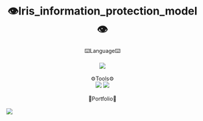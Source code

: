# <div align="center">👁️Iris_information_protection_model 👁️</div>

<div align="center">
    <div style="display: inline-block; text-align: center;">
        <div>⌨️Language⌨️</div>
        <br>
        <img src="https://img.shields.io/badge/python-3776AB?style=flat&logo=python&logoColor=white" />
        <br><br>
        ⚙️Tools⚙️</div>
        <br>
        <img src="https://img.shields.io/badge/github-181717?style=flat&logo=python&logoColor=white" />
        <img src="https://img.shields.io/badge/pycharm-000000?style=flat&logo=python&logoColor=white" />
        <br><br>
        📝Portfolio📝</div>
        <br>
        <div style="display: inline-block; text-align: center;">
        <img src="https://img.shields.io/badge/notion-000000?style=flat&logo=python&logoColor=white" />
    </div>
</div> 



